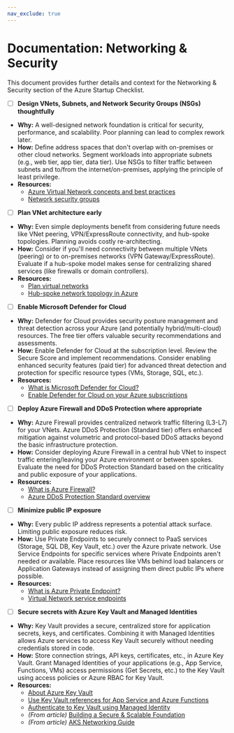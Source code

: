 ```yaml
---
nav_exclude: true
---
```


# Documentation: Networking & Security

This document provides further details and context for the Networking & Security section of the Azure Startup Checklist.

- [ ] **Design VNets, Subnets, and Network Security Groups (NSGs) thoughtfully**

*   **Why:** A well-designed network foundation is critical for security, performance, and scalability. Poor planning can lead to complex rework later.
*   **How:** Define address spaces that don't overlap with on-premises or other cloud networks. Segment workloads into appropriate subnets (e.g., web tier, app tier, data tier). Use NSGs to filter traffic between subnets and to/from the internet/on-premises, applying the principle of least privilege.
*   **Resources:**
    *   [Azure Virtual Network concepts and best practices](https://learn.microsoft.com/en-us/azure/virtual-network/concepts-and-best-practices)
    *   [Network security groups](https://learn.microsoft.com/en-us/azure/virtual-network/network-security-groups-overview)

- [ ] **Plan VNet architecture early**

*   **Why:** Even simple deployments benefit from considering future needs like VNet peering, VPN/ExpressRoute connectivity, and hub-spoke topologies. Planning avoids costly re-architecting.
*   **How:** Consider if you'll need connectivity between multiple VNets (peering) or to on-premises networks (VPN Gateway/ExpressRoute). Evaluate if a hub-spoke model makes sense for centralizing shared services (like firewalls or domain controllers).
*   **Resources:**
    *   [Plan virtual networks](https://learn.microsoft.com/en-us/azure/virtual-network/virtual-network-vnet-plan-design-guide)
    *   [Hub-spoke network topology in Azure](https://learn.microsoft.com/en-us/azure/architecture/reference-architectures/hybrid-networking/hub-spoke)

- [ ] **Enable Microsoft Defender for Cloud**

*   **Why:** Defender for Cloud provides security posture management and threat detection across your Azure (and potentially hybrid/multi-cloud) resources. The free tier offers valuable security recommendations and assessments.
*   **How:** Enable Defender for Cloud at the subscription level. Review the Secure Score and implement recommendations. Consider enabling enhanced security features (paid tier) for advanced threat detection and protection for specific resource types (VMs, Storage, SQL, etc.).
*   **Resources:**
    *   [What is Microsoft Defender for Cloud?](https://learn.microsoft.com/en-us/azure/defender-for-cloud/defender-for-cloud-introduction)
    *   [Enable Defender for Cloud on your Azure subscriptions](https://learn.microsoft.com/en-us/azure/defender-for-cloud/enable-defender-for-cloud)

- [ ] **Deploy Azure Firewall and DDoS Protection where appropriate**

*   **Why:** Azure Firewall provides centralized network traffic filtering (L3-L7) for your VNets. Azure DDoS Protection (Standard tier) offers enhanced mitigation against volumetric and protocol-based DDoS attacks beyond the basic infrastructure protection.
*   **How:** Consider deploying Azure Firewall in a central hub VNet to inspect traffic entering/leaving your Azure environment or between spokes. Evaluate the need for DDoS Protection Standard based on the criticality and public exposure of your applications.
*   **Resources:**
    *   [What is Azure Firewall?](https://learn.microsoft.com/en-us/azure/firewall/overview)
    *   [Azure DDoS Protection Standard overview](https://learn.microsoft.com/en-us/azure/ddos-protection/ddos-protection-overview)

- [ ] **Minimize public IP exposure**

*   **Why:** Every public IP address represents a potential attack surface. Limiting public exposure reduces risk.
*   **How:** Use Private Endpoints to securely connect to PaaS services (Storage, SQL DB, Key Vault, etc.) over the Azure private network. Use Service Endpoints for specific services where Private Endpoints aren't needed or available. Place resources like VMs behind load balancers or Application Gateways instead of assigning them direct public IPs where possible.
*   **Resources:**
    *   [What is Azure Private Endpoint?](https://learn.microsoft.com/en-us/azure/private-link/private-endpoint-overview)
    *   [Virtual Network service endpoints](https://learn.microsoft.com/en-us/azure/virtual-network/virtual-network-service-endpoints-overview)

- [ ] **Secure secrets with Azure Key Vault and Managed Identities**

*   **Why:** Key Vault provides a secure, centralized store for application secrets, keys, and certificates. Combining it with Managed Identities allows Azure services to access Key Vault securely without needing credentials stored in code.
*   **How:** Store connection strings, API keys, certificates, etc., in Azure Key Vault. Grant Managed Identities of your applications (e.g., App Service, Functions, VMs) access permissions (Get Secrets, etc.) to the Key Vault using access policies or Azure RBAC for Key Vault.
*   **Resources:**
    *   [About Azure Key Vault](https://learn.microsoft.com/en-us/azure/key-vault/general/overview)
    *   [Use Key Vault references for App Service and Azure Functions](https://learn.microsoft.com/en-us/azure/app-service/app-service-key-vault-references)
    *   [Authenticate to Key Vault using Managed Identity](https://learn.microsoft.com/en-us/azure/key-vault/general/managed-identity)
    *   *(From article)* [Building a Secure & Scalable Foundation](https://techcommunity.microsoft.com/blog/startupsatmicrosoftblog/building-a-secure-and-scalable-foundation-for-your-startup-on-azure/4146456)
    *   *(From article)* [AKS Networking Guide](https://techcommunity.microsoft.com/blog/startupsatmicrosoftblog/aks-networking-made-easy-your-comprehensive-guide/4398603) 

